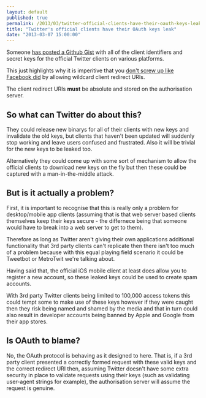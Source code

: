 ```yaml
---
layout: default
published: true
permalink: /2013/03/twitter-official-clients-have-their-oauth-keys-leak/
title: "Twitter's official clients have their OAuth keys leak"
date: "2013-03-07 15:00:00"
---
```


Someone [has posted a Github Gist](https://gist.github.com/re4k/3878505) with all of the client identifiers and secret keys for the official Twitter clients on various platforms.

This just highlights why it is imperitive that you [don't screw up like Facebook did](http://alexbilbie.com/2013/02/facebooks-oauth-problem/) by allowing wildcard client redirect URIs.

The client redirect URIs **must** be absolute and stored on the authorisation server.

## So what can Twitter do about this?

They could release new binarys for all of their clients with new keys and invalidate the old keys, but clients that haven't been updated will suddenly stop working and leave users confused and frustrated. Also it will be trivial for the new keys to be leaked too.

Alternatively they could come up with some sort of mechanism to allow the official clients to download new keys on the fly but then these could be captured with a man-in-the-middle attack.

## But is it actually a problem?

First, it is important to recognise that this is really only a problem for desktop/mobile app clients (assuming that is that web server based clients themselves keep their keys secure - the differnece being that someone would have to break into a web server to get to them).

Therefore as long as Twitter aren't giving their own applications additional functionality that 3rd party clients can't replicate then there isn't too much of a problem because with this equal playing field scenario it could be Tweetbot or MetroTwit we're talking about.

Having said that, the official iOS mobile client at least does allow you to register a new account, so these leaked keys could be used to create spam accounts.

With 3rd party Twitter clients being limited to 100,000 access tokens this could tempt some to make use of these keys however if they were caught then they risk being named and shamed by the media and that in turn could also result in developer accounts being banned by Apple and Google from their app stores.

## Is OAuth to blame?

No, the OAuth protocol is behaving as it designed to here. That is, if a 3rd party client presented a correctly formed request with these valid keys and the correct redirect URI then, assuming Twitter doesn't have some extra security in place to validate requests using their keys (such as validating user-agent strings for example), the authorisation server will assume the request is genuine.